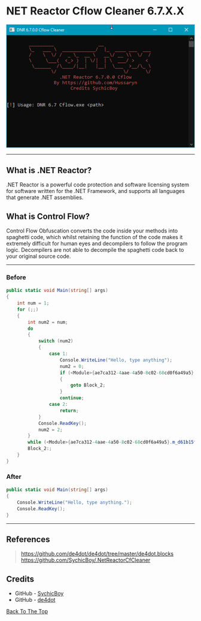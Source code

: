 # NET Reactor Cflow Cleaner 6.7.X.X  


<p align="center">
  <img src="https://github.com/Hussaryn/NET-Reactor-Cflow-Cleaner-6.7.0.0/blob/main/Images/img.png?raw=true" />
</p>

---

## What is .NET Reactor?

.NET Reactor is a powerful code protection and software licensing system for software written for the .NET Framework, and supports all languages that generate .NET assemblies. 

## What is Control Flow?

Control Flow Obfuscation converts the code inside your methods into spaghetti code, which whilst retaining the function of the code makes it extremely difficult for human eyes and decompilers to follow the program logic. Decompilers are not able to decompile the spaghetti code back to your original source code.

---

### Before

```C#
public static void Main(string[] args)
{
    int num = 1;
    for (;;)
	{
        int num2 = num;
        do
        {
			switch (num2)
			{
				case 1:
					Console.WriteLine("Hello, type anything");
					num2 = 0;
					if (<Module>{ae7ca312-4aae-4a50-8c02-68cd0f6a49a5}.m_ac846466e909461989ac23502fbfe894 == 0)
					{
						goto Block_2;
					}
					continue;
				case 2:
                    return;
			}
			Console.ReadKey();
			num2 = 2;
		}
		while (<Module>{ae7ca312-4aae-4a50-8c02-68cd0f6a49a5}.m_d61b15f7b2a5404db656ec8afd85287e == 0);
		Block_2:;
	}
}
```
### After
```C#
public static void Main(string[] args)
{
    Console.WriteLine("Hello, type anything.");
    Console.ReadKey();
}
```
---

## References
> https://github.com/de4dot/de4dot/tree/master/de4dot.blocks <br>
> https://github.com/SychicBoy/.NetReactorCfCleaner

## Credits

- GitHub - [SychicBoy](https://github.com/SychicBoy)
- GitHub - [de4dot](https://github.com/de4dot)

[Back To The Top](#read-me-template)

